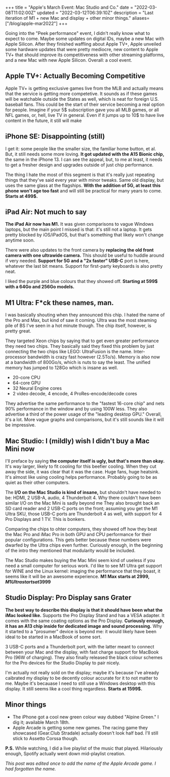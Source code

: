 +++
title = "Apple's March Event: Mac Studio and Co."
date = "2022-03-08T11:02:00Z"
updated = "2022-03-12T06:39:10Z"
description = "Last iteration of M1 + new Mac and display + other minor things."
aliases=["/blog/apple-mar2022"]
+++

Going into the "Peek performance" event, I didn't really know what to expect to come. Maybe some updates on digital IDs, maybe a new Mac with Apple Silicon. After they finished waffling about Apple TV+, Apple unveiled some hardware updates that were pretty mediocre, new content to Apple TV+ that should improve its competitiveness with other streaming platforms, and a new Mac with new Apple Silicon. Overall: a cool event.

## Apple TV+: Actually Becoming Competitive
Apple TV+ is getting exclusive games live from the MLB and actually means that the service is getting more competetive. It sounds as if these games will be watchable outside the States as well, which is neat for foreign U.S. baseball fans. This could be the start of their service becoming a real option for people. Imagine if your 5$ subscription gave you all MLB games, or all NFL games, or, hell, live TV in general. Even if it jumps up to 10$ to have live content in the future, it still will make 

## iPhone SE: Disappointing (still)
I get it: some people like the smaller size, the familiar home button, et al. But, it still needs some more loving. **It got updated with the A15 Bionic chip,** the same in the iPhone 13. I can see the appeal, but, to me at least, it needs to get a fresher design and upgrades outside of just chip performance. 

The thing I hate the most of this segment is that it's really just repeating things that they've said every year with minor tweaks. Same old display, but uses the same glass at the flagships. **With the addition of 5G, at least this phone won't age too fast** and will still be practical for many years to come. **Starts at 499$.**

## iPad Air: Not much to say
**The iPad Air now has M1.** It was given comparisons to vague Windows laptops, but the main point I missed is that: it's still not a laptop. It gets pretty blocked by iOS/iPadOS, but that's something that likely won't change anytime soon.

There were also updates to the front camera by **replacing the old front camera with one ultrawide camera.** This should be useful to huddle around if very needed. **Support for 5G and a "2x faster" USB-C** port is here, whatever the last bit means. Support for first-party keyboards is also pretty neat.

I liked the purple and blue colours that they showed off. **Starting at 599$ with a 64Go and 256Go models.**

## M1 Ultra: F\*ck these names, man.
I was basically shouting when they announced this chip. I hated the name of the Pro and Max, but kind of saw it coming. Ultra was the most steaming pile of BS I've seen in a hot minute though. The chip itself, however, is pretty great.

They targeted Xeon chips by saying that to get even greater performance they need two chips. They basically said they fixed this problem by just connecting the two chips like LEGO: UltraFusion is the name. Inter-processor bandwidth is crazy fast however (2.5To/s). Memory is also now at a bandwidth of 800Go/s, which is nuts to say the least. The unified memory has jumped to 128Go which is insane as well.

- 20-core CPU
- 64-core GPU
- 32 Neural Engine cores
- 2 video decode, 4 encode, 4 ProRes-encode/decode cores

They advertise the same performance to the "fastest 16-core chip" and nets 90% performance in the window and by using 100W less. They also advertise a third of the power usage of the "leading desktop GPU." Overall, it's a lot. More vague graphs and comparisons, but it's still sounds like it will be impressive.

## Mac Studio: I (mildly) wish I didn't buy a Mac Mini now
I'll preface by saying **the computer itself is ugly, but that's more than okay.** It's way larger, likely to fit cooling for this beefier cooling. When they cut away the side, it was clear that it was the case. Huge fans, huge heatsink. It's almost like using cooling helps performance. Probably going to be as quiet as their other computers.

The **I/O on the Mac Studio is kind of insane,** but shouldn't have needed to be: HDMI, 2 USB-A, audio, 4 Thunderbolt 4. Why there couldn't have been similar I/O on the Mac Mini is sadly beyond me They also brought back an SD card reader and 2 USB-C ports on the front; assuming you get the M1 Ultra SKU, those USB-C ports are Thunderbolt 4 as well, with support for 4 Pro Displays and 1 TV. This is bonkers.

Comparing the chips to ohter computers, they showed off how they beat the Mac Pro and iMac Pro in both GPU and CPU performance for their popular configurations. This gets better because these numbers were dwarfed by the Ultra chips even further. Curiously enough, in the beginning of the intro they mentioned that modularity would be included.

The Mac Studio makes buying the Mac Mini seem kind of useless if you need a small computer for serious work. I'd like to see M1 Ultra get support for WINE and the Linux kernel: imaging the performance that they boast, it seems like it will be an awesome experience. **M1 Max starts at 2999$, M1 Ultra starts at 3999$**

## Studio Display: Pro Display sans Grater
**The best way to describe this display is that it should have been what the iMac looked like.** Supports the Pro Display Stand and has a VESA adapter. It comes with the same coating options as the Pro Display. **Curiously enough, it has an A13 chip inside for dedicated image and sound processing.** Why it started to a "prosumer" device is beyond me: it would likely have been ideal to be started in a MacBook of some sort. 

3 USB-C ports and a Thunderbolt port, with the latter meant to connect between your Mac and the display, with fast charge support for MacBook Pro (96W of charging). They also finally released the black colour schemes for the Pro devices for the Studio Display to pair nicely.

I'm actually not really sold on the display; maybe it's because I've already caibrated my display to be decently colour accurate for it to not matter to me. Maybe it's becauase I need to still use a Windows desktop with this display. It still seems like a cool thing regardless. **Starts at 1599$.**

## Minor things
- The iPhone got a cool new green colour way dubbed "Alpine Green." I dig it; available March 18th.
- Apple Arcade is getting some new games. The racing game they showcased (Gear.Club Stradale) actually doesn't look half bad. I'll still stick to Assetto Corssa though.

**P.S.** While watching, I did a live playlist of the music that played. Hilariously enough, Spotify actually went down mid-playlist creation. 

*This post was edited once to add the name of the Apple Arcade game. I had forgotten the name.*
